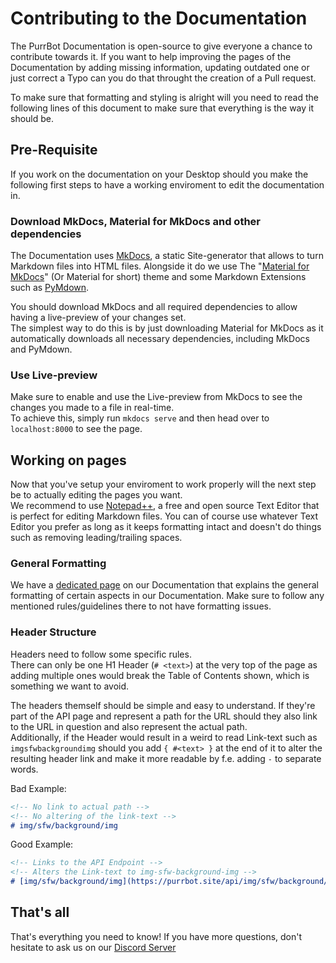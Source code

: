 [mkdocs]: https://www.mkdocs.org
[material]: https://squidfunk.github.io/mkdocs-material/
[pymdown]: https://facelessuser.github.io/pymdown-extensions/

[nppp]: http://notepad-plus-plus.org/
[formatting]: https://docs.purrbot.site/contribute/formatting-help/

[discord]: https://purrbot.site/discord

# Contributing to the Documentation
The PurrBot Documentation is open-source to give everyone a chance to contribute towards it. If you want to help improving the pages of the Documentation by adding missing information, updating outdated one or just correct a Typo can you do that throught the creation of a Pull request.

To make sure that formatting and styling is alright will you need to read the following lines of this document to make sure that everything is the way it should be.

## Pre-Requisite
If you work on the documentation on your Desktop should you make the following first steps to have a working enviroment to edit the documentation in.

### Download MkDocs, Material for MkDocs and other dependencies
The Documentation uses [MkDocs], a static Site-generator that allows to turn Markdown files into HTML files. Alongside it do we use The "[Material for MkDocs][material]" (Or Material for short) theme and some Markdown Extensions such as [PyMdown].

You should download MkDocs and all required dependencies to allow having a live-preview of your changes set.  
The simplest way to do this is by just downloading Material for MkDocs as it automatically downloads all necessary dependencies, including MkDocs and PyMdown.

### Use Live-preview
Make sure to enable and use the Live-preview from MkDocs to see the changes you made to a file in real-time.  
To achieve this, simply run `mkdocs serve` and then head over to `localhost:8000` to see the page.

## Working on pages
Now that you've setup your enviroment to work properly will the next step be to actually editing the pages you want.  
We recommend to use [Notepad++][nppp], a free and open source Text Editor that is perfect for editing Markdown files. You can of course use whatever Text Editor you prefer as long as it keeps formatting intact and doesn't do things such as removing leading/trailing spaces.

### General Formatting
We have a [dedicated page][formatting] on our Documentation that explains the general formatting of certain aspects in our Documentation. Make sure to follow any mentioned rules/guidelines there to not have formatting issues.

### Header Structure
Headers need to follow some specific rules.  
There can only be one H1 Header (`# <text>`) at the very top of the page as adding multiple ones would break the Table of Contents shown, which is something we want to avoid.

The headers themself should be simple and easy to understand. If they're part of the API page and represent a path for the URL should they also link to the URL in question and also represent the actual path.  
Additionally, if the Header would result in a weird to read Link-text such as `imgsfwbackgroundimg` should you add `{ #<text> }` at the end of it to alter the resulting header link and make it more readable by f.e. adding `-` to separate words.

Bad Example:  
```markdown
<!-- No link to actual path -->
<!-- No altering of the link-text -->
# img/sfw/background/img
```

Good Example:  
```markdown
<!-- Links to the API Endpoint -->
<!-- Alters the Link-text to img-sfw-background-img -->
# [img/sfw/background/img](https://purrbot.site/api/img/sfw/background/img) { #img-sfw-background-img }
```

## That's all
That's everything you need to know!
If you have more questions, don't hesitate to ask us on our [Discord Server][discord]
